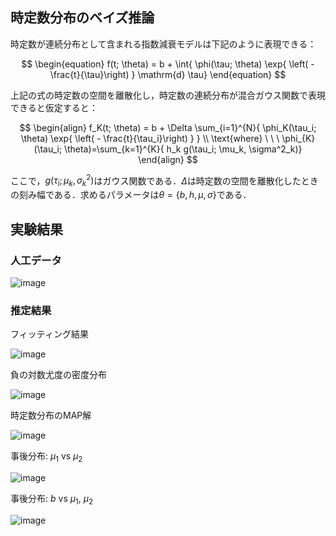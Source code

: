 ## 時定数分布のベイズ推論

時定数が連続分布として含まれる指数減衰モデルは下記のように表現できる：

$$
\begin{equation}
  f(t; \theta) = b + \int{ \phi(\tau; \theta) \exp{ \left( - \frac{t}{\tau}\right) } \mathrm{d} \tau}
\end{equation}
$$

上記の式の時定数の空間を離散化し，時定数の連続分布が混合ガウス関数で表現できると仮定すると：

$$
\begin{align}
  f_K(t; \theta) = b + \Delta \sum_{i=1}^{N}{ \phi_K(\tau_i; \theta) \exp{ \left( - \frac{t}{\tau_i}\right) }  } \\
  \text{where} \ \ \ \phi_{K}(\tau_i; \theta)=\sum_{k=1}^{K}{ h_k g(\tau_i; \mu_k, \sigma^2_k)}
\end{align}
$$

ここで，$`g(\tau_i; \mu_k, \sigma^2_k)`$はガウス関数である．$`\Delta`$は時定数の空間を離散化したときの刻み幅である．求めるパラメータは$`\theta=\{ b, h, \mu, \sigma \}`$である．

## 実験結果

### 人工データ

![image](https://github.com/user-attachments/assets/a45f0bd6-f04e-48ab-8298-5cc81088c5a0)

### 推定結果

フィッティング結果

![image](https://github.com/user-attachments/assets/67ce93e9-fb0d-43e3-90d6-bfd6695eed64)

負の対数尤度の密度分布

![image](https://github.com/user-attachments/assets/58c8b141-87b8-45b9-bab8-53414f5e38d1)

時定数分布のMAP解

![image](https://github.com/user-attachments/assets/d529fd2f-06b1-4503-9e06-9aca5baba5d8)

事後分布: $`\mu_1`$ vs $`\mu_2`$

![image](https://github.com/user-attachments/assets/04444ced-7aac-4abd-913b-41cb81869828)

事後分布: $`b`$ vs $`\mu_1`$, $`\mu_2`$

![image](https://github.com/user-attachments/assets/ee01de03-d304-4710-9d3a-4e41007d8786)


